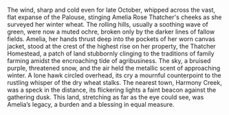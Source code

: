 The wind, sharp and cold even for late October, whipped across the vast, flat expanse of the Palouse, stinging Amelia Rose Thatcher's cheeks as she surveyed her winter wheat. The rolling hills, usually a soothing wave of green, were now a muted ochre, broken only by the darker lines of fallow fields.  Amelia, her hands thrust deep into the pockets of her worn canvas jacket, stood at the crest of the highest rise on her property, the Thatcher Homestead, a patch of land stubbornly clinging to the traditions of family farming amidst the encroaching tide of agribusiness. The sky, a bruised purple, threatened snow, and the air held the metallic scent of approaching winter.  A lone hawk circled overhead, its cry a mournful counterpoint to the rustling whisper of the dry wheat stalks.  The nearest town, Harmony Creek, was a speck in the distance, its flickering lights a faint beacon against the gathering dusk. This land, stretching as far as the eye could see, was Amelia’s legacy, a burden and a blessing in equal measure.
